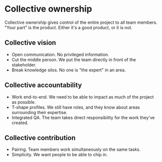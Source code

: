 # Collective ownership
Collective ownership gives control of the entire project to all team members. "Your part" is the product. Either it's a good product, or it is not. 

## Collective vision
- Open communication. No privileged information.
- Cut the middle person. We put the team directly in front of the stakeholder.
- Break knowledge silos. No one is "the expert" in an area.

## Collective accountability
- Work end-to-end. We need to be able to impact as much of the project as possible.
- T-shape profiles. We still have roles, and they know about areas surrounding their expertise.
- Integrated QA. The team takes direct responsibility for the work they've created.

## Collective contribution
- Pairing. Team members work simultaneously on the same tasks.
- Simplicity. We want people to be able to chip in.
